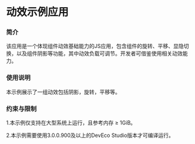 # 动效示例应用

### 简介

该应用是一个体现组件动效基础能力的JS应用，包含组件的旋转、平移、显隐切换，以及组件阴影等功能，其中动效负载可调节。开发者可借鉴使用相关动效能力。

### 使用说明

本示例展示了一组动效包括阴影，旋转，平移等。

### 约束与限制

1.本示例仅支持在大型系统上运行，且参考内存 ≥ 1GiB。

2.本示例需要使用3.0.0.900及以上的DevEco Studio版本才可编译运行。
